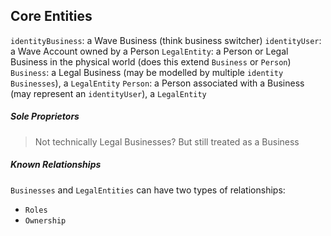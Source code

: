 ## Core Entities

`identityBusiness`: a Wave Business (think business switcher)
`identityUser`: a Wave Account owned by a Person
`LegalEntity`: a Person or Legal Business in the physical world (does this extend `Business` or `Person`)
`Business`: a Legal Business (may be modelled by multiple `identity` `Businesses`), a `LegalEntity`
`Person`: a Person associated with a Business (may represent an `identityUser`), a `LegalEntity`

##### Sole Proprietors
> Not technically Legal Businesses? But still treated as a Business

##### Known Relationships
`Businesses` and `LegalEntities` can have two types of relationships:
- `Roles`
- `Ownership`





